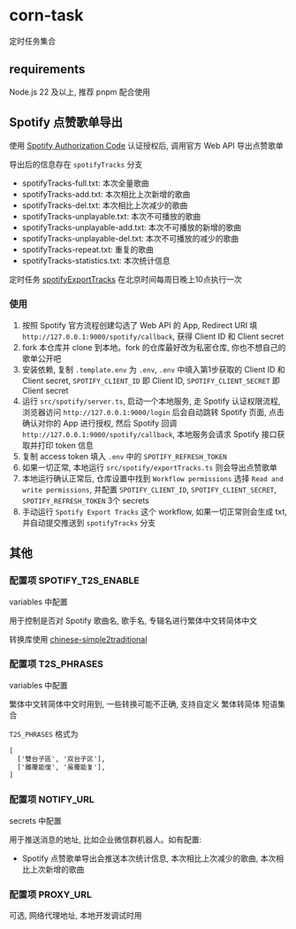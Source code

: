 # corn-task

定时任务集合

## requirements

Node.js 22 及以上, 推荐 pnpm 配合使用

## Spotify 点赞歌单导出

使用 [Spotify Authorization Code](https://developer.spotify.com/documentation/web-api/tutorials/code-flow) 认证授权后, 调用官方 Web API 导出点赞歌单

导出后的信息存在 `spotifyTracks` 分支

- spotifyTracks-full.txt: 本次全量歌曲
- spotifyTracks-add.txt: 本次相比上次新增的歌曲
- spotifyTracks-del.txt: 本次相比上次减少的歌曲
- spotifyTracks-unplayable.txt: 本次不可播放的歌曲
- spotifyTracks-unplayable-add.txt: 本次不可播放的新增的歌曲
- spotifyTracks-unplayable-del.txt: 本次不可播放的减少的歌曲
- spotifyTracks-repeat.txt: 重复的歌曲
- spotifyTracks-statistics.txt: 本次统计信息

定时任务 [spotifyExportTracks](./.github/workflows/spotifyExportTracks.yaml) 在北京时间每周日晚上10点执行一次

### 使用

1. 按照 Spotify 官方流程创建勾选了 Web API 的 App, Redirect URI 填 `http://127.0.0.1:9000/spotify/callback`, 获得 Client ID 和 Client secret
2. fork 本仓库并 clone 到本地。fork 的仓库最好改为私密仓库, 你也不想自己的歌单公开吧
3. 安装依赖, 复制 `.template.env` 为 `.env`, `.env` 中填入第1步获取的 Client ID 和 Client secret, `SPOTIFY_CLIENT_ID` 即 Client ID, `SPOTIFY_CLIENT_SECRET` 即 Client secret
4. 运行 `src/spotify/server.ts`, 启动一个本地服务, 走 Spotify 认证权限流程, 浏览器访问 `http://127.0.0.1:9000/login` 后会自动跳转 Spotify 页面, 点击确认对你的 App 进行授权, 然后 Spotify 回调 `http://127.0.0.1:9000/spotify/callback`, 本地服务会请求 Spotify 接口获取并打印 token 信息
5. 复制 access token 填入 `.env` 中的 `SPOTIFY_REFRESH_TOKEN`
6. 如果一切正常, 本地运行 `src/spotify/exportTracks.ts` 则会导出点赞歌单
7. 本地运行确认正常后, 仓库设置中找到 `Workflow permissions` 选择 `Read and write permissions`, 并配置 `SPOTIFY_CLIENT_ID`, `SPOTIFY_CLIENT_SECRET`, `SPOTIFY_REFRESH_TOKEN` 3个 secrets
8. 手动运行 `Spotify Export Tracks` 这个 workflow, 如果一切正常则会生成 txt, 并自动提交推送到 `spotifyTracks` 分支

## 其他

### 配置项 SPOTIFY_T2S_ENABLE

variables 中配置

用于控制是否对 Spotify 歌曲名, 歌手名, 专辑名进行繁体中文转简体中文

转换库使用 [chinese-simple2traditional](https://github.com/pengzhanbo/chinese-simple2traditional)

### 配置项 T2S_PHRASES

variables 中配置

繁体中文转简体中文时用到, 一些转换可能不正确, 支持自定义 繁体转简体 短语集合

`T2S_PHRASES` 格式为

```txt
[
  ['雙台子區', '双台子区'],
  ['雖覆能復', '虽覆能复'],
]
```

### 配置项 NOTIFY_URL

secrets 中配置

用于推送消息的地址, 比如企业微信群机器人。如有配置:

- Spotify 点赞歌单导出会推送本次统计信息, 本次相比上次减少的歌曲, 本次相比上次新增的歌曲

### 配置项 PROXY_URL

可选, 网络代理地址, 本地开发调试时用
